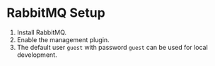 # RabbitMQ Setup

1.  Install RabbitMQ.
2.  Enable the management plugin.
3.  The default user `guest` with password `guest` can be used for local development.
